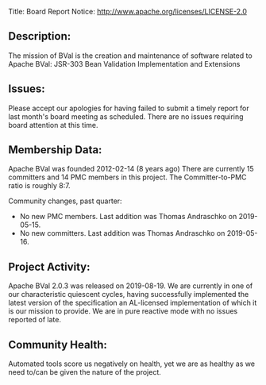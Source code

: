 Title: Board Report
Notice: http://www.apache.org/licenses/LICENSE-2.0

## Description:
The mission of BVal is the creation and maintenance of software related to 
Apache BVal: JSR-303 Bean Validation Implementation and Extensions

## Issues:
Please accept our apologies for having failed to submit a timely report
for last month's board meeting as scheduled. There are no issues requiring
board attention at this time.

## Membership Data:
Apache BVal was founded 2012-02-14 (8 years ago)
There are currently 15 committers and 14 PMC members in this project.
The Committer-to-PMC ratio is roughly 8:7.

Community changes, past quarter:
- No new PMC members. Last addition was Thomas Andraschko on 2019-05-15.
- No new committers. Last addition was Thomas Andraschko on 2019-05-16.

## Project Activity:
Apache BVal 2.0.3 was released on 2019-08-19.
We are currently in one of our characteristic quiescent cycles, having
successfully implemented the latest version of the specification an
AL-licensed implementation of which it is our mission to provide. We are
in pure reactive mode with no issues reported of late.

## Community Health:
Automated tools score us negatively on health, yet we are as healthy as we
need to/can be given the nature of the project.
